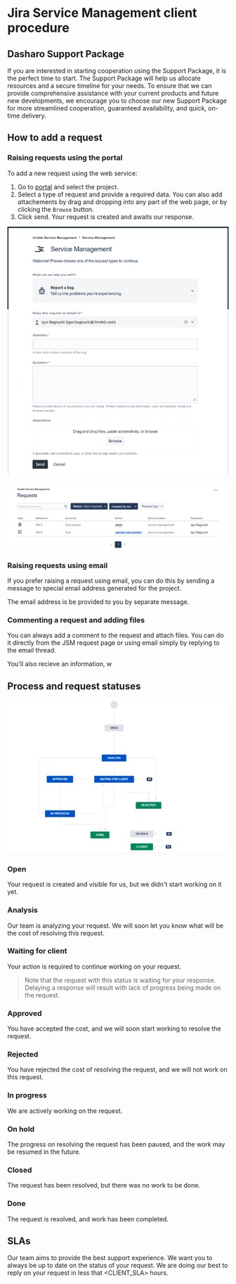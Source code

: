 # Jira Service Management client procedure

## Dasharo Support Package

If you are interested in starting cooperation using the Support Package, it is the perfect time
to start. The Support Package will help us allocate resources and a secure timeline for your
needs. To ensure that we can provide comprehensive assistance with your current products and
future new developments, we encourage you to choose our new Support Package for more streamlined
cooperation, guaranteed availability, and quick, on-time delivery.

## How to add a request

### Raising requests using the portal

To add a new request using the web service:

1. Go to [portal](https://jira-3mdeb.atlassian.net/servicedesk/customer/portals) and select the
   project.
2. Select a type of request and provide a required data. You can also add attachements by drag
   and dropping into any part of the web page, or by clicking the `Browse` button.
3. Click send. Your request is created and awaits our response.

![](../images/jsm_add_request.png)

![](../images/jsm_view_requests.png)

### Raising requests using email

If you prefer raising a request using email, you can do this by sending a message to special
email address generated for the project.

The email address is be provided to you by separate message.

### Commenting a request and adding files

You can always add a comment to the request and attach files. You can do it directly from the
JSM request page or using email simply by replying to the email thread.

You'll also recieve an information, w

## Process and request statuses

![](../images/jsm_workflow.png)

### Open

Your request is created and visible for us, but we didn't start working on it yet.

### Analysis

Our team is analyzing your request. We will soon let you know what will be the cost of resolving
this request.

### Waiting for client

Your action is required to continue working on your request.

> Note that the request with this status is waiting for your response. Delaying a response will
> result with lack of progress being made on the request.

### Approved

You have accepted the cost, and we will soon start working to resolve the request.

### Rejected

You have rejected the cost of resolving the request, and we will not work on this request.

### In progress

We are actively working on the request.

### On hold

The progress on resolving the request has been paused, and the work may be resumed in the future.

### Closed

The request has been resolved, but there was no work to be done.

### Done

The request is resolved, and work has been completed.

## SLAs

Our team aims to provide the best support experience. We want you to always be up to date on
the status of your request. We are doing our best to reply on your request in less that
<CLIENT_SLA> hours.
